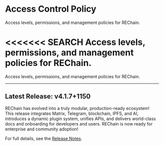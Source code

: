 # Access Control Policy

Access levels, permissions, and management policies for REChain.

<<<<<<< SEARCH
Access levels, permissions, and management policies for REChain.
=======

Access levels, permissions, and management policies for REChain.

---

## Latest Release: v4.1.7+1150

REChain has evolved into a truly modular, production-ready ecosystem! This release integrates Matrix, Telegram, blockchain, IPFS, and AI, introduces a dynamic plugin system, unifies APIs, and delivers world-class docs and onboarding for developers and users. REChain is now ready for enterprise and community adoption!

For full details, see the [Release Notes](RELEASE_NOTES.md).

